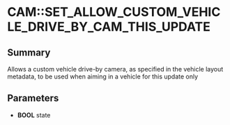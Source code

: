 # CAM::SET_ALLOW_CUSTOM_VEHICLE_DRIVE_BY_CAM_THIS_UPDATE

## Summary
Allows a custom vehicle drive-by camera, as specified in the vehicle layout metadata, to be used when aiming in a vehicle for this update only

## Parameters
* **BOOL** state